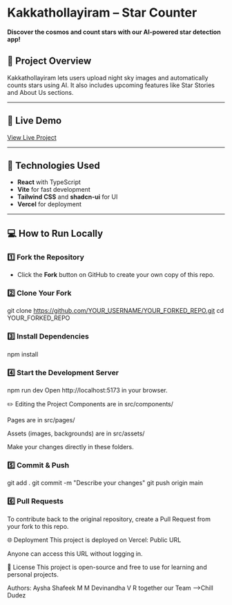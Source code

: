 
# Kakkathollayiram – Star Counter

**Discover the cosmos and count stars with our AI-powered star detection app!**

## 🔹 Project Overview

Kakkathollayiram lets users upload night sky images and automatically counts stars using AI.
It also includes upcoming features like Star Stories and About Us sections.

---

## 🔹 Live Demo

[View Live Project](https://kakkathollayiram-y197.vercel.app/)

---

## 🔹 Technologies Used

* **React** with TypeScript
* **Vite** for fast development
* **Tailwind CSS** and **shadcn-ui** for UI
* **Vercel** for deployment

---

## 💻 How to Run Locally

### 1️⃣ Fork the Repository

- Click the **Fork** button on GitHub to create your own copy of this repo.

### 2️⃣ Clone Your Fork

git clone https://github.com/YOUR_USERNAME/YOUR_FORKED_REPO.git
cd YOUR_FORKED_REPO

### 3️⃣ Install Dependencies

npm install

### 4️⃣ Start the Development Server

npm run dev
Open http://localhost:5173 in your browser.

✏️ Editing the Project
Components are in src/components/

Pages are in src/pages/

Assets (images, backgrounds) are in src/assets/

Make your changes directly in these folders.

### 5️⃣ Commit & Push

git add .
git commit -m "Describe your changes"
git push origin main

### 6️⃣ Pull Requests
To contribute back to the original repository, create a Pull Request from your fork to this repo.

🌐 Deployment
This project is deployed on Vercel: Public URL

Anyone can access this URL without logging in.

📜 License
This project is open-source and free to use for learning and personal projects.

Authors:
Aysha Shafeek M M
Devinandha V R
together our Team -->Chill Dudez
